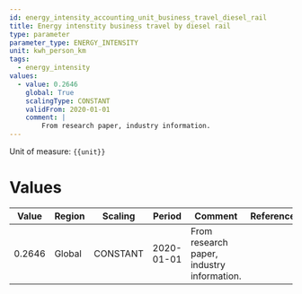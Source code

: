 ```yaml
---
id: energy_intensity_accounting_unit_business_travel_diesel_rail
title: Energy intenstity business travel by diesel rail
type: parameter
parameter_type: ENERGY_INTENSITY
unit: kwh_person_km
tags:
  - energy_intensity
values:
  - value: 0.2646
    global: True
    scalingType: CONSTANT
    validFrom: 2020-01-01
    comment: |
        From research paper, industry information.
---
```



Unit of measure: `{{unit}}`


# Values


| Value | Region | Scaling | Period | Comment | Reference |
|-------|--------|---------|--------|---------|-----------|
| 0.2646 | Global | CONSTANT | 2020-01-01 | From research paper, industry information. |  |



